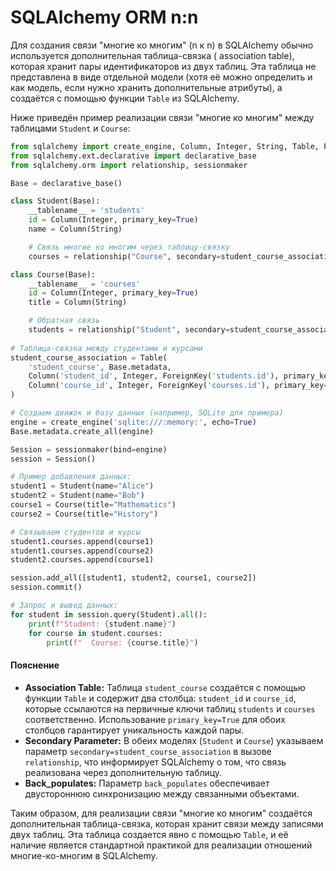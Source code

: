 # SQLAlchemy ORM n:n

Для создания связи "многие ко многим" (n к n) в SQLAlchemy обычно используется дополнительная таблица-связка (
association table), которая хранит пары идентификаторов из двух таблиц. Эта таблица не представлена в виде отдельной
модели (хотя её можно определить и как модель, если нужно хранить дополнительные атрибуты), а создаётся с помощью
функции ```Table``` из SQLAlchemy.

Ниже приведён пример реализации связи "многие ко многим" между таблицами ```Student``` и ```Course```:

```python
from sqlalchemy import create_engine, Column, Integer, String, Table, ForeignKey
from sqlalchemy.ext.declarative import declarative_base
from sqlalchemy.orm import relationship, sessionmaker

Base = declarative_base()

class Student(Base):
    __tablename__ = 'students'
    id = Column(Integer, primary_key=True)
    name = Column(String)

    # Связь многие ко многим через таблицу-связку
    courses = relationship("Course", secondary=student_course_association, back_populates="students")

class Course(Base):
    __tablename__ = 'courses'
    id = Column(Integer, primary_key=True)
    title = Column(String)

    # Обратная связь
    students = relationship("Student", secondary=student_course_association, back_populates="courses")
    
# Таблица-связка между студентами и курсами
student_course_association = Table(
    'student_course', Base.metadata,
    Column('student_id', Integer, ForeignKey('students.id'), primary_key=True),
    Column('course_id', Integer, ForeignKey('courses.id'), primary_key=True)
)

# Создаем движок и базу данных (например, SQLite для примера)
engine = create_engine('sqlite:///:memory:', echo=True)
Base.metadata.create_all(engine)

Session = sessionmaker(bind=engine)
session = Session()

# Пример добавления данных:
student1 = Student(name="Alice")
student2 = Student(name="Bob")
course1 = Course(title="Mathematics")
course2 = Course(title="History")

# Связываем студентов и курсы
student1.courses.append(course1)
student1.courses.append(course2)
student2.courses.append(course1)

session.add_all([student1, student2, course1, course2])
session.commit()

# Запрос и вывод данных:
for student in session.query(Student).all():
    print(f"Student: {student.name}")
    for course in student.courses:
        print(f"  Course: {course.title}")
```

#### Пояснение

- **Association Table:** Таблица ```student_course``` создаётся с помощью функции ```Table``` и содержит два столбца: ```student_id``` и ```course_id```, которые ссылаются на первичные ключи таблиц ```students``` и ```courses``` соответственно. Использование ```primary_key=True``` для обоих столбцов гарантирует уникальность каждой пары.
- **Secondary Parameter:** В обеих моделях (```Student``` и ```Course```) указываем параметр ```secondary=student_course_association``` в вызове ```relationship```, что информирует SQLAlchemy о том, что связь реализована через дополнительную таблицу.
- **Back_populates:** Параметр ```back_populates``` обеспечивает двустороннюю синхронизацию между связанными объектами.

Таким образом, для реализации связи "многие ко многим" создаётся дополнительная таблица-связка, которая хранит связи между записями двух таблиц. Эта таблица создается явно с помощью ```Table```, и её наличие является стандартной практикой для реализации отношений многие-ко-многим в SQLAlchemy.